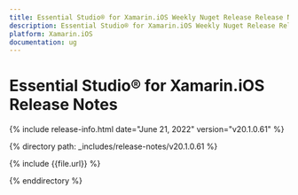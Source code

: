 ```yaml
---
title: Essential Studio® for Xamarin.iOS Weekly Nuget Release Release Notes  
description: Essential Studio® for Xamarin.iOS Weekly Nuget Release Release Notes  
platform: Xamarin.iOS
documentation: ug
---
```


# Essential Studio® for Xamarin.iOS  Release Notes  

{% include release-info.html date="June 21, 2022"  version="v20.1.0.61" %} 


{% directory path: _includes/release-notes/v20.1.0.61 %}

{% include {{file.url}} %}

{% enddirectory %}